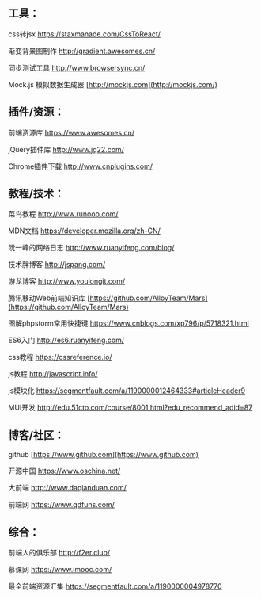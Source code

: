 ## 工具：

css转jsx https://staxmanade.com/CssToReact/

渐变背景图制作 http://gradient.awesomes.cn/

同步测试工具 http://www.browsersync.cn/

Mock.js 模拟数据生成器 [http://mockjs.com](http://mockjs.com/)

## 插件/资源：

前端资源库 https://www.awesomes.cn/

jQuery插件库 http://www.jq22.com/

Chrome插件下载 http://www.cnplugins.com/

## 教程/技术：

菜鸟教程 http://www.runoob.com/

MDN文档 https://developer.mozilla.org/zh-CN/

阮一峰的网络日志 http://www.ruanyifeng.com/blog/

技术胖博客 http://jspang.com/

游龙博客 http://www.youlongit.com/

腾讯移动Web前端知识库 [https://github.com/AlloyTeam/Mars](https://github.com/AlloyTeam/Mars)

图解phpstorm常用快捷键 https://www.cnblogs.com/xp796/p/5718321.html

ES6入门 http://es6.ruanyifeng.com/

css教程 https://cssreference.io/

js教程 http://javascript.info/

js模块化 https://segmentfault.com/a/1190000012464333#articleHeader9

MUI开发 http://edu.51cto.com/course/8001.html?edu_recommend_adid=87

## 博客/社区：

github [https://www.github.com](https://www.github.com)

开源中国 https://www.oschina.net/

大前端 http://www.daqianduan.com/

前端网 https://www.qdfuns.com/

## 综合：

前端人的俱乐部 http://f2er.club/

慕课网 https://www.imooc.com/

最全前端资源汇集 https://segmentfault.com/a/1190000004978770